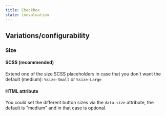 ```yaml
---
title: Checkbox
state: inevaluation
---
```


## Variations/configurability

### Size

#### SCSS (recommended)

Extend one of the size SCSS placeholders in case that you don't want the default (medium): `%size-Small` or `%size-Large`

#### HTML attribute

You could set the different button sizes via the `data-size` attribute, the default is "medium" and in that case is optional.

[inspirational sources for this page]: # "https://www.uiguideline.com/components/checkbox"
